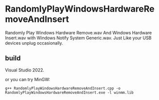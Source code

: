 # RandomlyPlayWindowsHardwareRemoveAndInsert
Randomly Play Windows Hardware Remove.wav And Windows Hardware Insert.wav with Windows Notify System Generic.wav. Just Like your USB devices unplug occasionally.


## build
Visual Studio 2022.

or you can try MinGW:
```
g++ RandomlyPlayWindowsHardwareRemoveAndInsert.cpp -o RandomlyPlayWindowsHardwareRemoveAndInsert.exe -l winmm.lib
```

